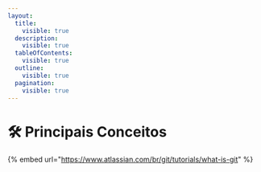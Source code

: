 ```yaml
---
layout:
  title:
    visible: true
  description:
    visible: true
  tableOfContents:
    visible: true
  outline:
    visible: true
  pagination:
    visible: true
---
```


# 🛠️ Principais Conceitos







{% embed url="https://www.atlassian.com/br/git/tutorials/what-is-git" %}
